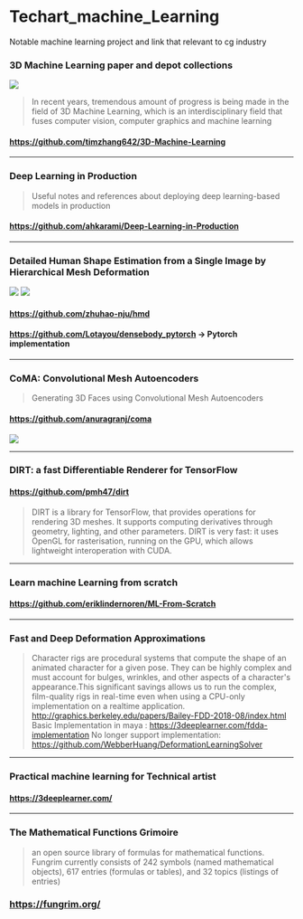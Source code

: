 # Techart_machine_Learning
Notable machine learning project and link that relevant to cg industry

### 3D Machine Learning paper and depot collections
![](https://camo.githubusercontent.com/b81f0d15245970a4c574771ee40794bced33d6b2/68747470733a2f2f7975786e672e6769746875622e696f2f506f7365434e4e2e706e67)
> In recent years, tremendous amount of progress is being made in the field of 3D Machine Learning, which is an interdisciplinary field that fuses computer vision, computer graphics and machine learning
#### https://github.com/timzhang642/3D-Machine-Learning

-----
### Deep Learning in Production
> Useful notes and references about deploying deep learning-based models in production
#### https://github.com/ahkarami/Deep-Learning-in-Production

-----
### Detailed Human Shape Estimation from a Single Image by Hierarchical Mesh Deformation
![](https://github.com/Lotayou/densebody_pytorch/raw/master/teaser/teaser.jpg?raw=true)
![](https://github.com/zhuhao-nju/hmd/blob/master/demo/results/2726.gif?raw=true)
#### https://github.com/zhuhao-nju/hmd
#### https://github.com/Lotayou/densebody_pytorch -> Pytorch implementation
-----
### CoMA: Convolutional Mesh Autoencoders
> Generating 3D Faces using Convolutional Mesh Autoencoders
#### https://github.com/anuragranj/coma
![](https://camo.githubusercontent.com/12c0d68c7cf868f308b90264db87c913b0942730/687474703a2f2f636f6d612e69732e7475652e6d70672e64652f6173736574732f636f6d615f66616365732e6a7067)

----
### DIRT: a fast Differentiable Renderer for TensorFlow
#### https://github.com/pmh47/dirt
> DIRT is a library for TensorFlow, that provides operations for rendering 3D meshes. It supports computing derivatives through geometry, lighting, and other parameters. DIRT is very fast: it uses OpenGL for rasterisation, running on the GPU, which allows lightweight interoperation with CUDA.

-----
### Learn machine Learning from scratch
#### https://github.com/eriklindernoren/ML-From-Scratch

-----
### Fast and Deep Deformation Approximations
> Character rigs are procedural systems that compute the shape of an animated character for a given pose. They can be highly complex and must account for bulges, wrinkles, and other aspects of a character's appearance.This significant savings allows us to run the complex, film-quality rigs in real-time even when using a CPU-only implementation on a realtime application.
> http://graphics.berkeley.edu/papers/Bailey-FDD-2018-08/index.html
> Basic Implementation in maya : https://3deeplearner.com/fdda-implementation
> No longer support implementation: https://github.com/WebberHuang/DeformationLearningSolver

-----
### Practical machine learning for Technical artist
#### https://3deeplearner.com/

-----
### The Mathematical Functions Grimoire
> an open source library of formulas for mathematical functions. Fungrim currently consists of 242 symbols (named mathematical objects), 617 entries (formulas or tables), and 32 topics (listings of entries)
### https://fungrim.org/
